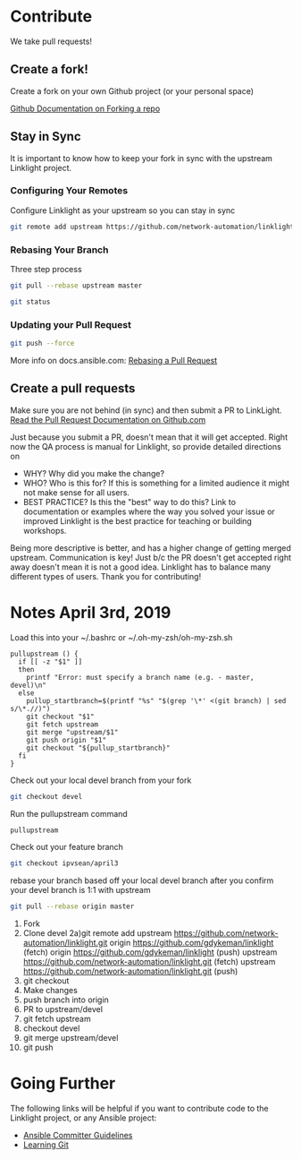 # Contribute

We take pull requests!  

## Create a fork!
Create a fork on your own Github project (or your personal space)

[Github Documentation on Forking a repo](https://help.github.com/articles/fork-a-repo/)

## Stay in Sync
It is important to know how to keep your fork in sync with the upstream Linklight project.

### Configuring Your Remotes
Configure Linklight as your upstream so you can stay in sync

```bash
git remote add upstream https://github.com/network-automation/linklight.git
```

### Rebasing Your Branch
Three step process

```bash
git pull --rebase upstream master
```

```bash
git status
```

### Updating your Pull Request
```bash
git push --force
```

More info on docs.ansible.com: [Rebasing a Pull Request](http://docs.ansible.com/ansible/latest/dev_guide/developing_rebasing.html)

## Create a pull requests

Make sure you are not behind (in sync) and then submit a PR to LinkLight.  
[Read the Pull Request Documentation on Github.com](https://help.github.com/articles/creating-a-pull-request/)

Just because you submit a PR, doesn't mean that it will get accepted.  Right now the QA process is manual for Linklight, so provide detailed directions on

 - WHY? Why did you make the change?
 - WHO? Who is this for?  If this is something for a limited audience it might not make sense for all users.
 - BEST PRACTICE?  Is this the "best" way to do this?  Link to documentation or examples where the way you solved your issue or improved Linklight is the best practice for teaching or building workshops.

Being more descriptive is better, and has a higher change of getting merged upstream.  Communication is key!  Just b/c the PR doesn't get accepted right away doesn't mean it is not a good idea.  Linklight has to balance many different types of users.  Thank you for contributing!

# Notes April 3rd, 2019

Load this into your ~/.bashrc or ~/.oh-my-zsh/oh-my-zsh.sh

```
pullupstream () {
  if [[ -z "$1" ]]
  then
    printf "Error: must specify a branch name (e.g. - master, devel)\n"
  else
    pullup_startbranch=$(printf "%s" "$(grep '\*' <(git branch) | sed s/\*.//)")
    git checkout "$1"
    git fetch upstream
    git merge "upstream/$1"
    git push origin "$1"
    git checkout "${pullup_startbranch}"
  fi
}
```

Check out your local devel branch from your fork
```bash
git checkout devel
```

Run the pullupstream command

```bash
pullupstream
```

Check out your feature branch
```bash
git checkout ipvsean/april3
```

rebase your branch based off your local devel branch after you confirm your devel branch is 1:1 with upstream

```bash
git pull --rebase origin master
```

1) Fork
2) Clone devel
2a)git remote add upstream https://github.com/network-automation/linklight.git
origin    https://github.com/gdykeman/linklight (fetch)
origin    https://github.com/gdykeman/linklight (push)
upstream    https://github.com/network-automation/linklight.git (fetch)
upstream    https://github.com/network-automation/linklight.git (push)
3) git checkout <branch name>
4) Make changes
5) push branch into origin
6) PR to upstream/devel
7) git fetch upstream
8) checkout devel
9) git merge upstream/devel
10) git push


# Going Further
The following links will be helpful if you want to contribute code to the Linklight project, or any Ansible project:
- [Ansible Committer Guidelines](http://docs.ansible.com/ansible/latest/committer_guidelines.html)
- [Learning Git](https://git-scm.com/book/en/v2)
